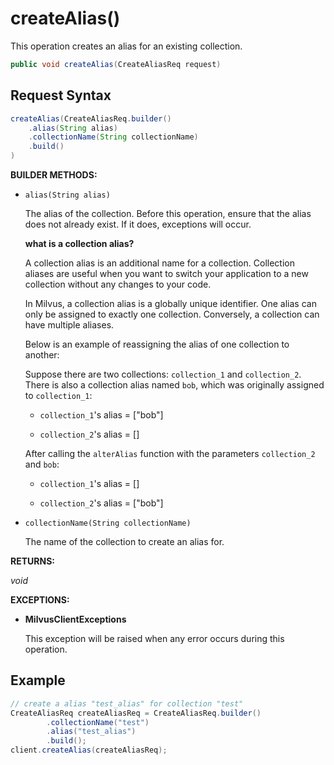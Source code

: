 # createAlias()

This operation creates an alias for an existing collection.

```java
public void createAlias(CreateAliasReq request)
```

## Request Syntax

```java
createAlias(CreateAliasReq.builder()
    .alias(String alias)
    .collectionName(String collectionName)
    .build()
)
```

**BUILDER METHODS:**

- `alias(String alias)`

    The alias of the collection. Before this operation, ensure that the alias does not already exist. If it does, exceptions will occur.

    <div class="admonition note">

    <p><b>what is a collection alias?</b></p>

    <p>A collection alias is an additional name for a collection. Collection aliases are useful when you want to switch your application to a new collection without any changes to your code. </p>
    <p>In Milvus, a collection alias is a globally unique identifier. One alias can only be assigned to exactly one collection. Conversely, a collection can have multiple aliases.</p>
    <p>Below is an example of reassigning the alias of one collection to another:</p>
    <p>Suppose there are two collections: <code>collection_1</code> and <code>collection_2</code>. There is also a collection alias named <code>bob</code>, which was originally assigned to <code>collection_1</code>:</p>
    <ul>
    <li><p><code>collection_1</code>'s alias = ["bob"]</p></li>
    <li><p><code>collection_2</code>'s alias = []</p></li>
    </ul>
    <p>After calling the <code>alterAlias</code> function with the parameters <code>collection_2</code> and <code>bob</code>:</p>
    <ul>
    <li><p><code>collection_1</code>'s alias = []</p></li>
    <li><p><code>collection_2</code>'s alias = ["bob"]</p></li>
    </ul>

    </div>

- `collectionName(String collectionName)`

    The name of the collection to create an alias for.

**RETURNS:**

*void*

**EXCEPTIONS:**

- **MilvusClientExceptions**

    This exception will be raised when any error occurs during this operation.

## Example

```java
// create a alias "test_alias" for collection "test"
CreateAliasReq createAliasReq = CreateAliasReq.builder()
        .collectionName("test")
        .alias("test_alias")
        .build();
client.createAlias(createAliasReq);
```

